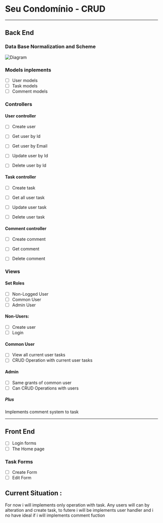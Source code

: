 # Seu Condomínio - CRUD

---

## Back End

### Data Base Normalization and Scheme

![Diagram](https://i.postimg.cc/G2T7dN0Q/250818-14-58-45.png)

### Models inplements

- [ ] User models
- [ ] Task models
- [ ] Comment models

### Controllers

#### User controller

- [ ] Create user

- [ ] Get user by Id
- [ ] Get user by Email

- [ ] Update user by Id

- [ ] Delete user by Id

#### Task controller

- [ ] Create task

- [ ] Get all user task

- [ ] Update user task

- [ ] Delete user task

#### Comment controller

- [ ] Create comment

- [ ] Get comment

- [ ] Delete comment

### Views

#### Set Roles

- [ ] Non-Logged User
- [ ] Common User
- [ ] Admin User

#### Non-Users:

- [ ] Create user
- [ ] Login

#### Common User

- [ ] View all current user tasks
- [ ] CRUD Operation with current user tasks

#### Admin

- [ ] Same grants of common user
- [ ] Can CRUD Operations with users

##### Plus

Implements comment system to task

---

## Front End

- [ ] Login forms
- [ ] The Home page

### Task Forms

- [ ] Create Form
- [ ] Edit Form

## Current Situation :

For now i will implements only operation with task.
Any users will can by alteration and create task,
to futere i will be implements user handler and i no have ideal if
i will implements comment fuction

